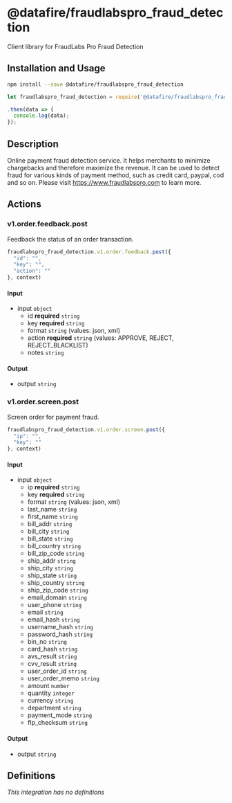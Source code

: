 # @datafire/fraudlabspro_fraud_detection

Client library for FraudLabs Pro Fraud Detection

## Installation and Usage
```bash
npm install --save @datafire/fraudlabspro_fraud_detection
```
```js
let fraudlabspro_fraud_detection = require('@datafire/fraudlabspro_fraud_detection').create();

.then(data => {
  console.log(data);
});
```

## Description

Online payment fraud detection service. It helps merchants to minimize chargebacks and therefore maximize the revenue. It can be used to detect fraud for various kinds of payment method, such as credit card, paypal, cod and so on. Please visit https://www.fraudlabspro.com to learn more.

## Actions

### v1.order.feedback.post
Feedback the status of an order transaction.


```js
fraudlabspro_fraud_detection.v1.order.feedback.post({
  "id": "",
  "key": "",
  "action": ""
}, context)
```

#### Input
* input `object`
  * id **required** `string`
  * key **required** `string`
  * format `string` (values: json, xml)
  * action **required** `string` (values: APPROVE, REJECT, REJECT_BLACKLIST)
  * notes `string`

#### Output
* output `string`

### v1.order.screen.post
Screen order for payment fraud.


```js
fraudlabspro_fraud_detection.v1.order.screen.post({
  "ip": "",
  "key": ""
}, context)
```

#### Input
* input `object`
  * ip **required** `string`
  * key **required** `string`
  * format `string` (values: json, xml)
  * last_name `string`
  * first_name `string`
  * bill_addr `string`
  * bill_city `string`
  * bill_state `string`
  * bill_country `string`
  * bill_zip_code `string`
  * ship_addr `string`
  * ship_city `string`
  * ship_state `string`
  * ship_country `string`
  * ship_zip_code `string`
  * email_domain `string`
  * user_phone `string`
  * email `string`
  * email_hash `string`
  * username_hash `string`
  * password_hash `string`
  * bin_no `string`
  * card_hash `string`
  * avs_result `string`
  * cvv_result `string`
  * user_order_id `string`
  * user_order_memo `string`
  * amount `number`
  * quantity `integer`
  * currency `string`
  * department `string`
  * payment_mode `string`
  * flp_checksum `string`

#### Output
* output `string`



## Definitions

*This integration has no definitions*
